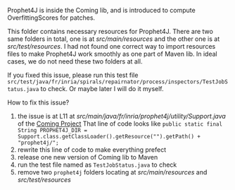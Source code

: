 Prophet4J is inside the Coming lib, and is introduced to compute OverfittingScores for patches.

This folder contains necessary resources for Prophet4J. There are two same folders in total, one is at _src/main/resources_ and the other one is at _src/test/resources_. I had not found one correct way to import resources files to make Prophet4J work smoothly as one part of Maven lib. In ideal cases, we do not need these two folders at all.

If you fixed this issue, please run this test file `src/test/java/fr/inria/spirals/repairnator/process/inspectors/TestJobStatus.java` to check. Or maybe later I will do it myself.

How to fix this issue?

1. the issue is at L11 at _src/main/java/fr/inria/prophet4j/utility/Support.java_ of the [Coming Project]()
That line of code looks like `public static final String PROPHET4J_DIR = Support.class.getClassLoader().getResource("").getPath() + "prophet4j/";`
2. rewrite this line of code to make everything prefect
3. release one new version of Coming lib to Maven
4. run the test file named as `TestJobStatus.java` to check
5. remove two `prophet4j` folders locating at _src/main/resources_ and _src/test/resources_
